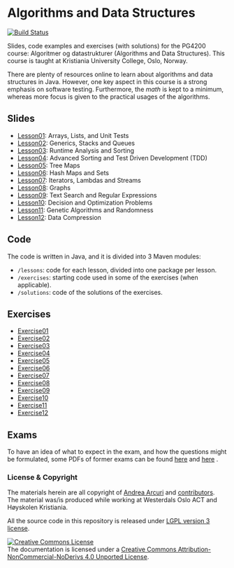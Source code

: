 
# Algorithms and Data Structures

[![Build Status](https://travis-ci.org/arcuri82/pg4200.svg?branch=master)](https://travis-ci.org/arcuri82/pg4200)


Slides, code examples and exercises (with solutions) for the PG4200 course: 
Algoritmer og datastrukturer (Algorithms and Data Structures).
This course is taught at Kristiania University College, Oslo, Norway.

There are plenty of resources online to learn about algorithms and data structures in Java.
However, one key aspect in this course is a strong emphasis on software testing.
Furthermore, the _math_ is kept to a minimum, whereas more focus is given to the practical 
usages of the algorithms.   

## Slides

* [Lesson01](docs/slides/01/01_intro.pdf): Arrays, Lists, and Unit Tests 
* [Lesson02](docs/slides/02/02_stack_queue.pdf): Generics, Stacks and Queues
* [Lesson03](docs/slides/03/03_analysis_sort.pdf): Runtime Analysis and Sorting
* [Lesson04](docs/slides/04/04_sort_tdd.pdf): Advanced Sorting and Test Driven Development (TDD)
* [Lesson05](docs/slides/05/05_tree_maps.pdf): Tree Maps
* [Lesson06](docs/slides/06/06_hash_maps.pdf): Hash Maps and Sets
* [Lesson07](docs/slides/07/07_streams.pdf): Iterators, Lambdas and Streams
* [Lesson08](docs/slides/08/08_graphs.pdf): Graphs
* [Lesson09](docs/slides/09/09_regex.pdf): Text Search and Regular Expressions
* [Lesson10](docs/slides/10/10_optimization.pdf): Decision and Optimization Problems
* [Lesson11](docs/slides/11/11_genetic.pdf): Genetic Algorithms and Randomness
* [Lesson12](docs/slides/12/12_compression.pdf): Data Compression

## Code

The code is written in Java, and it is divided into 3 Maven modules:
* `/lessons`: code for each lesson, divided into one package per lesson.
* `/exercises`: starting code used in some of the exercises (when applicable). 
* `/solutions`: code of the solutions of the exercises. 

## Exercises
* [Exercise01](docs/exercises/ex01.md)
* [Exercise02](docs/exercises/ex02.md)
* [Exercise03](docs/exercises/ex03.md)
* [Exercise04](docs/exercises/ex04.md)
* [Exercise05](docs/exercises/ex05.md)
* [Exercise06](docs/exercises/ex06.md)
* [Exercise07](docs/exercises/ex07.md)
* [Exercise08](docs/exercises/ex08.md)
* [Exercise09](docs/exercises/ex09.md)
* [Exercise10](docs/exercises/ex10.md)
* [Exercise11](docs/exercises/ex11.md)
* [Exercise12](docs/exercises/ex12.md)

## Exams

To have an idea of what to expect in the exam, and how the questions might be
formulated, some PDFs of former exams can be found
[here](docs/exams/exam_example_0.pdf)
and
[here](docs/exams/exam_example_1.pdf)
.

### License & Copyright

The materials herein are all copyright of [Andrea Arcuri](http://www.arcuriandrea.org) 
and [contributors](https://github.com/arcuri82/pg4200/graphs/contributors).
The material was/is produced while working at Westerdals Oslo ACT
and Høyskolen Kristiania.

All the source code in this repository is released under 
[LGPL version 3 license](LICENSE).

<a rel="license" href="http://creativecommons.org/licenses/by-nc-nd/4.0/">
<img alt="Creative Commons License" style="border-width:0" 
src="https://i.creativecommons.org/l/by-nc-nd/4.0/88x31.png" /></a>
<br />
The documentation is licensed under a <a rel="license" href="http://creativecommons.org/licenses/by-nc-nd/4.0/">Creative Commons Attribution-NonCommercial-NoDerivs 4.0 Unported License</a>.

